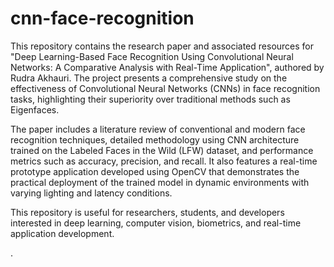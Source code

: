 # cnn-face-recognition
This repository contains the research paper and associated resources for "Deep Learning-Based Face Recognition Using Convolutional Neural Networks: A Comparative Analysis with Real-Time Application", authored by Rudra Akhauri. The project presents a comprehensive study on the effectiveness of Convolutional Neural Networks (CNNs) in face recognition tasks, highlighting their superiority over traditional methods such as Eigenfaces.

The paper includes a literature review of conventional and modern face recognition techniques, detailed methodology using CNN architecture trained on the Labeled Faces in the Wild (LFW) dataset, and performance metrics such as accuracy, precision, and recall. It also features a real-time prototype application developed using OpenCV that demonstrates the practical deployment of the trained model in dynamic environments with varying lighting and latency conditions.

This repository is useful for researchers, students, and developers interested in deep learning, computer vision, biometrics, and real-time application development.

.
